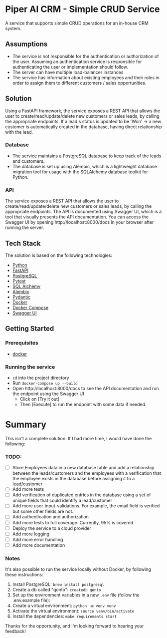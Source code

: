 # Piper AI CRM - Simple CRUD Service
A service that supports simple CRUD operations for an in-house CRM system.


## Assumptions
- The service is not responsible for the authentication or authorization of the user. Assuming an authentication service 
    is responsible for authenticating the user or implementation should follow.
- The server can have multiple load-balancer instances
- The service has information about existing employees and their roles in order to assign them to different customers / sales opportunities.

## Solution
Using a FastAPI framework, the service exposes a REST API that allows the user to create/read/update/delete 
new customers or sales leads, by calling the appropriate endpoints.
If a lead's status is updated to be 'Won' -> a new customer is automatically created in the database, 
having direct relationship with the lead.


### Database
- The service maintains a PostgreSQL database to keep track of the leads and customers. 
- The database is set up using Alembic, which is a lightweight database migration tool for usage with the SQLAlchemy
database toolkit for Python.

### API
The service exposes a REST API that allows the user to create/read/update/delete new customers or sales leads, by calling the appropriate endpoints.
The API is documented using Swagger UI, which is a tool that visually presents the API documentation.
You can access the Swagger UI by opening http://localhost:8000/docs in your browser after running the server.

## Tech Stack
The solution is based on the following technologies:
- [Python](https://www.python.org/)
- [FastAPI](https://fastapi.tiangolo.com/)
- [PostgreSQL](https://www.postgresql.org/)
- [Pytest](https://docs.pytest.org/en/latest/)
- [SQL Alchemy](https://www.sqlalchemy.org/)
- [Alembic](https://alembic.sqlalchemy.org/en/latest/)
- [Pydantic](https://pydantic-docs.helpmanual.io/)
- [Docker](https://www.docker.com/)
- [Docker Compose](https://docs.docker.com/compose/)
- [Swagger UI](https://swagger.io/tools/swagger-ui/)

## Getting Started
### Prerequisites

- [docker](https://docs.docker.com/get-docker/)

### Running the service
- `cd` into the project directory
- Run `docker-compose up --build`
- Open http://localhost:8000/docs to see the API documentation and run the endpoint using the Swagger UI
  - Click on [Try it out] 
  - Then [Execute] to run the endpoint with some data if needed.


# Summary
This isn't a complete solution. If I had more time, I would have done the following:
### TODO:
- [ ] Store Employees data in a new database table and add a relationship between the leads/customers and the employees
with a verification that the employee exists in the database before assigning it to a lead/customer
- [ ] Add more tests
- [ ] Add verification of duplicated entries in the database using a set of unique fields that could identify a lead/customer
- [ ] Add more user-input-validations. For example, the email field is verified but some other fields are not.
- [ ] Add authentication and authorization
- [ ] Add more tests to full coverage. Currently, 95% is covered.
- [ ] Deploy the service to a cloud provider
- [ ] Add more logging
- [ ] Add more error handling
- [ ] Add more documentation

### Notes
It's also possible to run the service locally without Docker, by following these
instructions:
1. Install PostgreSQL: `brew install postgresql`
2. Create a db called "qonto": `createdb qonto`
3. Set up the environment variables in a new `.env` file (follow the .env.example file):
4. Create a virtual environment: `python -m venv venv`
5. Activate the virtual environment: `source venv/bin/activate`
6. Install the dependencies: `make requirements start`

Thanks for the opportunity, and I'm looking forward to hearing your feedback!
